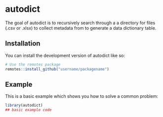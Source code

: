 
# autodict

<!-- badges: start -->
<!-- badges: end -->

The goal of autodict is to recursively search through a
a directory for files (.csv or .xlsx) to collect metadata from
to generate a data dictionary table.

## Installation

You can install the development version of autodict like so:

``` r
# Use the remotes package
remotes::install_github("username/packagename")
```

## Example

This is a basic example which shows you how to solve a common problem:

``` r
library(autodict)
## basic example code
```

